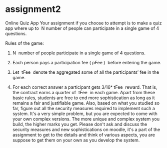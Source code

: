 # assignment2

Online Quiz App
Your assignment if you choose to attempt is to make a quiz app where up to ​ N number of people can participate in a single game of 4 questions.

Rules of the game:

1. N ​ number of people participate in a single game of 4 questions.

2. Each person pays a participation fee (​ pFee ) ​ before entering the game.

3. Let ​ tFee ​ denote the aggregated some of all the participants’ fee in the game.

4. For each correct answer a participant gets 3/16*​ tFee ​ reward. That is, the contract earns a quarter of ​ tFee ​ in each game.
Apart from these basic rules, students are free to end more sophistication as long as
it remains a fair and justifiable game.
Also, based on what you studied so far, figure out all the security measures required to implement such a system. It's a very simple problem, but you are expected to come with your own complex versions. The more unique and complex system you build, the higher marks you get.
Please don't ask and discuss the security measures and new sophistications on moodle, it's a part of the assignment to get to the details and think of various aspects, you are suppose to get them on your own as you develop the system.
